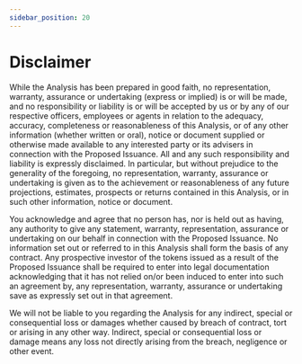 ```yaml
---
sidebar_position: 20
---
```


# Disclaimer

While the Analysis has been prepared in good faith, no representation, warranty, assurance or undertaking (express or implied) is or will be made, and no responsibility or liability is or will be accepted by us or by any of our respective officers, employees or agents in relation to the adequacy, accuracy, completeness or reasonableness of this Analysis, or of any other information (whether written or oral), notice or document supplied or otherwise made available to any interested party or its advisers in connection with the Proposed Issuance. All and any such responsibility and liability is expressly disclaimed. In particular, but without prejudice to the generality of the foregoing, no representation, warranty, assurance or undertaking is given as to the achievement or reasonableness of any future projections, estimates, prospects or returns contained in this Analysis, or in such other information, notice or document.

You acknowledge and agree that no person has, nor is held out as having, any authority to give any statement, warranty, representation, assurance or undertaking on our behalf in connection with the Proposed Issuance. No information set out or referred to in this Analysis shall form the basis of any contract. Any prospective investor of the tokens issued as a result of the Proposed Issuance shall be required to enter into legal documentation acknowledging that it has not relied on/or been induced to enter into such an agreement by, any representation, warranty, assurance or undertaking save as expressly set out in that agreement.

We will not be liable to you regarding the Analysis for any indirect, special or consequential loss or damages whether caused by breach of contract, tort or arising in any other way. Indirect, special or consequential loss or damage means any loss not directly arising from the breach, negligence or other event.
